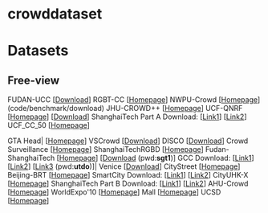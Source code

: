 # crowddataset
# Datasets

## Free-view

FUDAN-UCC [[Download](https://github.com/bridgeqiqi/S2FPR)] 
RGBT-CC [[Homepage](http://lingboliu.com/RGBT_Crowd_Counting.html)]
NWPU-Crowd [[Homepage](https://gjy3035.github.io/NWPU-Crowd-Sample-Code/)] (code/benchmark/download) 
JHU-CROWD++ [[Homepage](http://www.crowd-counting.com)] 
UCF-QNRF [[Homepage](https://www.crcv.ucf.edu/data/ucf-qnrf/)] [[Download](https://drive.google.com/open?id=1fLZdOsOXlv2muNB_bXEW6t-IS9MRziL6)] 
ShanghaiTech Part A Download: [[Link1](https://www.dropbox.com/s/fipgjqxl7uj8hd5/ShanghaiTech.zip?dl=0)] [[Link2](https://pan.baidu.com/s/1nuAYslz)] 
UCF_CC_50 [[Homepage](http://crcv.ucf.edu/data/ucf-cc-50/)] 


GTA Head| [[Homepage](https://github.com/gkw0010/GTAV_Head-dataset)] 
VSCrowd [[Download](https://github.com/HopLee6/VSCrowd-Dataset)] 
DISCO [[Download](https://doi.org/10.5281/zenodo.3828467)] 
Crowd Surveillance [[Homepage](https://ai.baidu.com/broad/introduction)] 
ShanghaiTechRGBD [[Homepage](https://github.com/svip-lab/RGBD-Counting)] 
Fudan-ShanghaiTech  [[Homepage](https://github.com/sweetyy83/Lstn_fdst_dataset)] [[Download](https://pan.baidu.com/share/init?surl=NNaJ1vtsxCPJUjDNhZ1sHA) (pwd:**sgt1**)] 
GCC Download: [[Link1](https://mailnwpueducn-my.sharepoint.com/:f:/g/personal/gjy3035_mail_nwpu_edu_cn/Eo4L82dALJFDvUdy8rBm6B0BuQk6n5akJaN1WUF1BAeKUA?e=ge2cRg)] [[Link2](https://v2.fangcloud.com/share/4625d2bfa9427708060b5a5981)] [[Link3](https://pan.baidu.com/s/1OtKqmw84TFbxAiN0H2xBtQ) (pwd:**utdo**)]|
Venice [[Download](https://drive.google.com/file/d/15PUf7C3majy-BbWJSSHaXUlot0SUh3mJ/view)] 
CityStreet [[Homepage](http://visal.cs.cityu.edu.hk/research/citystreet/)]  
 Beijing-BRT [[Homepage](https://github.com/XMU-smartdsp/Beijing-BRT-dataset)] 
 SmartCity Download: [[Link1](https://drive.google.com/file/d/1xqflSQv9dZ0A93_lP34pSIfcpheT2Fi8/view?usp=sharing)] [[Link2](https://pan.baidu.com/s/1pMuGyNp)] 
 CityUHK-X [[Homepage](http://visal.cs.cityu.edu.hk/downloads/#cityuhk-x)] 
 ShanghaiTech Part B Download: [[Link1](https://www.dropbox.com/s/fipgjqxl7uj8hd5/ShanghaiTech.zip?dl=0)] [[Link2](https://pan.baidu.com/s/1nuAYslz)] 
 AHU-Crowd  [[Homepage](http://cs-chan.com/downloads_crowd_dataset.html)] 
 WorldExpo'10 [[Homepage](http://www.ee.cuhk.edu.hk/~xgwang/expo.html)] 
Mall [[Homepage](http://personal.ie.cuhk.edu.hk/~ccloy/downloads_mall_dataset.html)] 
 UCSD [[Homepage](http://www.svcl.ucsd.edu/projects/peoplecnt/)] 
